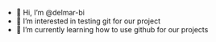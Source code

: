 - 👋 Hi, I’m @delmar-bi
- 👀 I’m interested in testing git for our project
- 🌱 I’m currently learning how to use github for our projects
